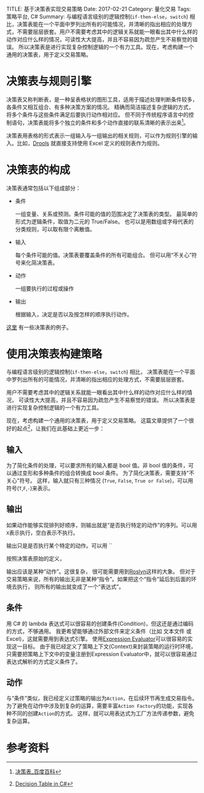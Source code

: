TITLE: 基于决策表实现交易策略
Date: 2017-02-21
Category: 量化交易
Tags: 策略平台, C#
Summary: 与编程语言级别的逻辑控制(`if-then-else`，`switch`) 相比，决策表能在一个平面中罗列出所有的可能情况，并清晰的指出相应的处理方式，不需要层层嵌套。用户不需要考虑其中的逻辑关系就能一眼看出其中什么样的动作对应什么样的情况，可读性大大提高，并且不容易因为疏忽产生不易察觉的错误。
所以决策表是进行实现复杂控制逻辑的一个有力工具。现在，考虑构建一个通用的决策表，用于定义交易策略。


# 决策表与规则引擎

决策表又称判断表，是一种呈表格状的图形工具，适用于描述处理判断条件较多，各条件又相互组合、有多种决策方案的情况。
精确而简洁描述复杂逻辑的方式，将多个条件与这些条件满足后要执行动作相对应。
但不同于传统程序语言中的控制语句，决策表能将多个独立的条件和多个动作直接的联系清晰的表示出来[^1]。

决策表用表格的形式表示一组输入与一组输出的相关规则，可以作为规则引擎的输入。比如，[Drools](http://drools.org/)
就直接支持使用 Excel 定义的规则表作为规则。

# 决策表的构成

决策表通常包括以下组成部分：

- 条件

  一组变量、关系或预测。条件可能的值的范围决定了决策表的类型。
  最简单的形式为逻辑条件，取值为二元的 True/False。
  也可以是用数组或字母代表的分类规则，可以取有限个离散值。

- 输入

  每个条件可能的值。决策表要覆盖条件的所有可能组合。
  但可以用“不关心”符号来化简决策表。

- 动作

  一组要执行的过程或操作

- 输出

  根据输入，决定是否以及按怎样的顺序执行动作。　


[这里](http://www.cnblogs.com/onlyforcloud/articles/4475370.html)
有一些决策表的例子。


# 使用决策表构建策略

与编程语言级别的逻辑控制(`if-then-else`，`switch`) 相比，
决策表能在一个平面中罗列出所有的可能情况，并清晰的指出相应的处理方式，不需要层层嵌套。

用户不需要考虑其中的逻辑关系就能一眼看出其中什么样的动作对应什么样的情况，
可读性大大提高，并且不容易因为疏忽产生不易察觉的错误。
所以决策表是进行实现复杂控制逻辑的一个有力工具。

现在，考虑构建一个通用的决策表，用于定义交易策略。
这篇文章提供了一个很好的起点[^2]，让我们在此基础上更近一步：


## 输入

   为了简化条件的处理，可以要求所有的输入都是 bool 值。非 bool 值的条件，可以通过变形和多种条件的组合转换成 bool 条件。
   为了简化决策表，需要支持"不关心"符号。
   这样，输入就只有三种情况 (`True`, `False`, `True or False`)，可以用符号(`T`,`F`,`-`)来表示。

## 输出

   如果动作能够实现排列好顺序，则输出就是“是否执行特定的动作”的序列。可以用`X`表示执行，空白表示不执行。

   输出只是是否执行某个特定的动作。可以用 ``

   按照决策表原始的定义，

   输出应该是某种“动作”。这很复杂，
   很可能需要用到[Roslyn](https://github.com/dotnet/roslyn)这样的大象。
   但对于交易策略来说，所有的输出无非是某种“指令”。如果把这个“指令”延后到后面的环境去执行，
   则所有的输出就变成了一个“表达式”。

## 条件

   用 C# 的 lambda 表达式可以很容易的创建条件(Condition)，但这还是通过编码的方式，不够通用。
   我更希望能够通过外部文件来定义条件（比如 文本文件 或 Excel)，这就需要用到表达式引擎。
   使用[Expression Evaluator](https://github.com/RupertAvery/csharpeval)可以很容易的实现这一目标。
   由于我已经定义了策略上下文(Context)来封装策略的运行时环境，
   只需要把策略上下文中的变量注册到Expression Evaluator中，就可以很容易通过表达式解析的方式定义条件了。

## 动作

   与“条件”类似，我已经定义过策略的输出为`Action`，在后续环节再生成交易指令。
   为了避免在动作中涉及到复杂的运算，需要丰富`Action Factory`的功能，实现各种不同的创建`Action`的方式。
   这样，就可以用表达式为工厂方法传递参数，避免复杂运算。



# 参考资料

[^1]: [决策表_百度百科](http://baike.baidu.com/subview/1448115/1448115.htm)
[^2]: [Decision Table in C#](http://lukevoss.com/blog/post/2008/09/Decision-Table-in-C.aspx)
